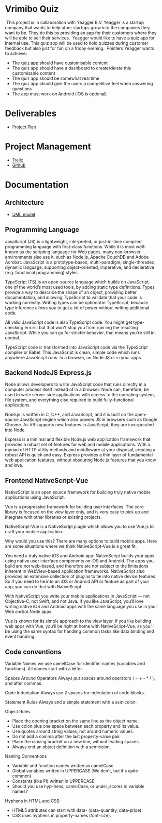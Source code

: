 # Vrimibo Quiz
​
This project is in collaboration with Yeagger B.V. 
Yeagger is a startup company that wants to help other startups grow into the companies they want to be. They do this by providing an app for their customers where they will be able to sell their services.
​
Yeagger would like to have a quiz app for internal use. This quiz app will be used to hold quizzes during customer feedback but also just for fun on a friday evening.
​
Pointers Yeagger wants to achieve:
* The quiz app should have customisable content
* The quiz app should have a dashboard to create/delete this customisable content
* The quiz app should be somewhat real time
* The quiz app should give the users a competitive feel when answering questions
* The app must work on Android (iOS is optional)
​
​
# Deliverables
* [Project Plan](https://docs.google.com/document/d/1CNFJJaoMn59lAaUDVl_USS3kQyKytjmTjy953f0jS9Q/edit?usp=sharing) 
​
# Project Management
* [Trello](https://trello.com/b/bCI44nDN/team-4)
* [Github](#)

# Documentation

## Architecture
* [UML model](https://github.com/hvateam042020/vrimibo.quiz/blob/main/uml-model-api.PNG) 

## Programming Language
JavaScript (JS) is a lightweight, interpreted, or just-in-time compiled programming language with first-class functions. While it is most well-known as the scripting language for Web pages, many non-browser environments also use it, such as Node.js, Apache CouchDB and Adobe Acrobat. JavaScript is a prototype-based, multi-paradigm, single-threaded, dynamic language, supporting object-oriented, imperative, and declarative (e.g. functional programming) styles.

TypeScript (TS) is an open-source language which builds on JavaScript, one of the world’s most used tools, by adding static type definitions. Types provide a way to describe the shape of an object, providing better documentation, and allowing TypeScript to validate that your code is working correctly. Writing types can be optional in TypeScript, because type inference allows you to get a lot of power without writing additional code.

All valid JavaScript code is also TypeScript code. You might get type-checking errors, but that won't stop you from running the resulting JavaScript. While you can go for stricter behavior, that means you're still in control.

TypeScript code is transformed into JavaScript code via the TypeScript compiler or Babel. This JavaScript is clean, simple code which runs anywhere JavaScript runs: In a browser, on Node.JS or in your apps.

## Backend NodeJS Express.js
Node allows developers to write JavaScript code that runs directly in a computer process itself instead of in a browser. Node can, therefore, be used to write server-side applications with access to the operating system, file system, and everything else required to build fully-functional applications.

Node.js is written in C, C++, and JavaScript, and it is built on the open-source JavaScript engine which also powers JS in browsers such as Google Chrome. As V8 supports new features in JavaScript, they are incorporated into Node.

Express is a minimal and flexible Node.js web application framework that provides a robust set of features for web and mobile applications. With a myriad of HTTP utility methods and middleware at your disposal, creating a robust API is quick and easy. Express provides a thin layer of fundamental web application features, without obscuring Node.js features that you know and love.

## Frontend NativeScript-Vue
NativeScript is an open source framework for building truly native mobile applications using JavaScript.

Vue is a progressive framework for building user interfaces. The core library is focused on the view layer only, and is very easy to pick up and integrate with other libraries or existing projects.

NativeScript-Vue is a NativeScript plugin which allows you to use Vue.js to craft your mobile application.

Why would you use this?
There are many options to build mobile apps. Here are some situations where we think NativeScript-Vue is a great fit.

You need a truly native iOS and Android app: NativeScript builds your apps using native user interface components on iOS and Android. The apps you build are not web-based, and therefore are not subject to the limitations inherent in WebView-based application frameworks. NativeScript also provides an extensive collection of plugins to tie into native device features. So if you need to tie into an iOS or Android API or feature as part of your app, you can do that with NativeScript.

With NativeScript you write your mobile applications in JavaScript — not Objective-C, not Swift, and not Java. If you like JavaScript, you’ll love writing native iOS and Android apps with the same language you use in your Web and/or Node apps.

Vue is known for its simple approach to the view layer. If you like building web apps with Vue, you’ll be right at home with NativeScript-Vue, as you’ll be using the same syntax for handling common tasks like data binding and event handling.

## Code conventions
Variable Names
we use camelCase for identifier names (variables and functions). All names start with a letter.

Spaces Around Operators
Always put spaces around operators ( = + - * / ), and after commas.

Code Indentation
Always use 2 spaces for indentation of code blocks.

Statement Rules
Always end a simple statement with a semicolon.

Object Rules
- Place the opening bracket on the same line as the object name.
- Use colon plus one space between each property and its value.
- Use quotes around string values, not around numeric values.
- Do not add a comma after the last property-value pair.
- Place the closing bracket on a new line, without leading spaces.
- Always end an object definition with a semicolon.

Naming Conventions
- Variable and function names written as camelCase
- Global variables written in UPPERCASE (We don't, but it's quite common)
- Constants (like PI) written in UPPERCASE
- Should you use hyp-hens, camelCase, or under_scores in variable names?

Hyphens in HTML and CSS:
- HTML5 attributes can start with data- (data-quantity, data-price).
- CSS uses hyphens in property-names (font-size).
